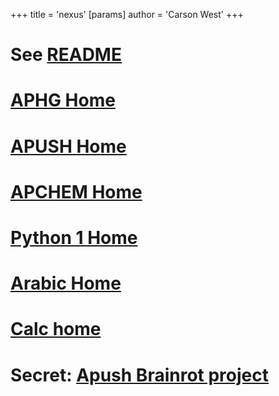 +++
 title = 'nexus'
[params]
	author = 'Carson West'
+++
# See [README](./../readme/)

# [APHG Home](./../aphg-home/)
# [APUSH Home](./../apush-home/)

# [APCHEM Home](./../apchem-home/)

# [Python 1 Home](./../python-1-home/)

# [Arabic Home](./../arabic-home/)

# [Calc home](./../calc-home/)

# Secret: [Apush Brainrot project](./../apush-brainrot-project/)

